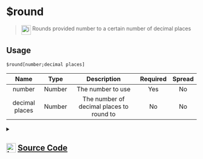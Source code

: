 # $round
> <img align="top" src="https://upload.wikimedia.org/wikipedia/commons/thumb/e/e4/Infobox_info_icon.svg/160px-Infobox_info_icon.svg.png?20150409153300" alt="image" width="25" height="auto"> Rounds provided number to a certain number of decimal places
## Usage
```
$round[number;decimal places]
```
| Name | Type | Description | Required | Spread
| :---: | :---: | :---: | :---: | :---: |
number | Number | The number to use | Yes | No
decimal places | Number | The number of decimal places to round to | No | No
<details>
<summary>
    
## <img align="top" src="https://cdn4.iconfinder.com/data/icons/iconsimple-logotypes/512/github-512.png" alt="image" width="25" height="auto">  [Source Code](https://github.com/tryforge/ForgeScript-V2/blob/main/src/native/round.ts)
    
</summary>
    
```ts
import { ArgType, NativeFunction, Return } from "../structures"

export default new NativeFunction({
    name: "$round",
    version: "1.0.0",
    description: "Rounds provided number to a certain number of decimal places",
    brackets: true,
    unwrap: true,
    args: [
        {
            name: "number",
            description: "The number to use",
            rest: false,
            type: ArgType.Number,
            required: true,
        },
        {
            name: "decimal places",
            description: "The number of decimal places to round to",
            rest: false,
            type: ArgType.Number,
        },
    ],
    execute(_, [n, dp]) {
        dp = dp === null ? 1 : Math.pow(10, dp)
        return Return.success(Math.round(n * dp) / dp)
    },
})

```
    
</details>